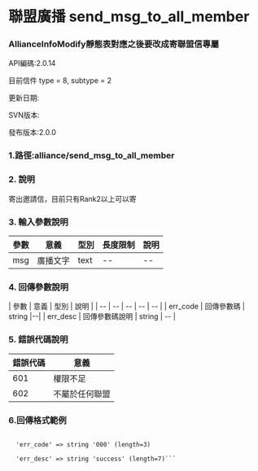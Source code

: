 # 聯盟廣播 send_msg_to_all_member




### AllianceInfoModify靜態表對應之後要改成寄聯盟信專屬



API編碼:2.0.14

目前信件 type = 8, subtype = 2



更新日期:

> 

SVN版本:

> 

發布版本:2.0.0
### 1.路徑:alliance/send_msg_to_all_member

### 2. 說明
寄出邀請信，目前只有Rank2以上可以寄
### 3. 輸入參數說明
| 參數 | 意義 | 型別 |長度限制| 說明 |
| -- | -- | -- | -- | -- |
|msg|廣播文字|text|--|--|



### 4. 回傳參數說明
| 參數 | 意義 | 型別 | 說明 |
| -- | -- | -- | -- | -- |
| err_code | 回傳參數碼 | string |--|
| err_desc | 回傳參數碼說明 | string | -- |




### 5. 錯誤代碼說明
|錯誤代碼|意義|
|--|--|
|601|權限不足|
|602|不屬於任何聯盟|

### 6.回傳格式範例

```array (size=2)

  'err_code' => string '000' (length=3)
  
  'err_desc' => string 'success' (length=7)```
